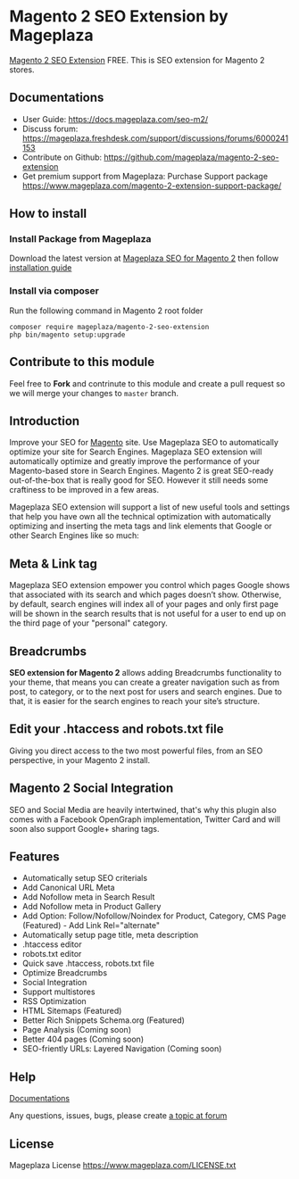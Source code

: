 # Magento 2 SEO Extension by Mageplaza

[Magento 2 SEO Extension](https://www.mageplaza.com/magento-2-seo-extension/) FREE. This is SEO extension for Magento 2 stores.

## Documentations

- User Guide: https://docs.mageplaza.com/seo-m2/
- Discuss forum: https://mageplaza.freshdesk.com/support/discussions/forums/6000241153
- Contribute on Github: https://github.com/mageplaza/magento-2-seo-extension
- Get premium support from Mageplaza: Purchase Support package https://www.mageplaza.com/magento-2-extension-support-package/

## How to install

### Install Package from Mageplaza

Download the latest version at [Mageplaza SEO for Magento 2](https://www.mageplaza.com/magento-2-seo-extension/)
then follow [installation guide](https://docs.mageplaza.com/kb/installation.html)

### Install via composer

Run the following command in Magento 2 root folder

```
composer require mageplaza/magento-2-seo-extension
php bin/magento setup:upgrade
```


## Contribute to this module

Feel free to **Fork** and contrinute to this module and create a pull request so we will merge your changes to `master` branch.


## Introduction

Improve your SEO for [Magento](https://magento.com/) site. Use Mageplaza SEO to automatically optimize your site for Search Engines.
Mageplaza SEO extension will automatically optimize and greatly improve the performance of your Magento-based store in Search Engines. Magento 2 is great SEO-ready out-of-the-box that is really good for SEO. However it still needs some craftiness to be improved in a few areas.

Mageplaza SEO extension will support a list of new useful tools and settings that help you have own all the technical optimization with automatically optimizing and inserting the meta tags and link elements that Google or other Search Engines like so much:


## Meta & Link tag

Mageplaza SEO extension empower you control which pages Google shows that associated with its search and which pages doesn’t show. Otherwise, by default, search engines will index all of your pages and only first page will be shown in the search results that is not useful for a user to end up on the third page of your "personal" category.

## Breadcrumbs

**SEO extension for Magento 2** allows adding Breadcrumbs functionality to your theme, that means you can create a greater navigation such as from post, to category, or to the next post for users and search engines. Due to that, it is easier for the search engines to reach your site’s structure.

## Edit your .htaccess and robots.txt file

Giving you direct access to the two most powerful files, from an SEO perspective, in your Magento 2 install.

## Magento 2 Social Integration

SEO and Social Media are heavily intertwined, that's why this plugin also comes with a Facebook OpenGraph implementation, Twitter Card and will soon also support Google+ sharing tags.

## Features

- Automatically setup SEO criterials 
- Add Canonical URL Meta 
- Add Nofollow meta in Search Result 
- Add Nofollow meta in Product Gallery 
- Add Option: Follow/Nofollow/Noindex for Product, Category, CMS Page (Featured) - Add Link Rel="alternate" 
- Automatically setup page title, meta description 
- .htaccess editor 
- robots.txt editor 
- Quick save .htaccess, robots.txt file 
- Optimize Breadcrumbs 
- Social Integration 
- Support multistores 
- RSS Optimization 
- HTML Sitemaps (Featured) 
- Better Rich Snippets Schema.org (Featured) 
- Page Analysis (Coming soon) 
- Better 404 pages (Coming soon) 
- SEO-friently URLs: Layered Navigation (Coming soon) 



## Help

[Documentations](https://mageplaza.freshdesk.com/support/solutions/folders/6000216900)

Any questions, issues, bugs, please create [a topic at forum](https://mageplaza.freshdesk.com/support/discussions/forums/6000241153) 

## License

Mageplaza License
https://www.mageplaza.com/LICENSE.txt

